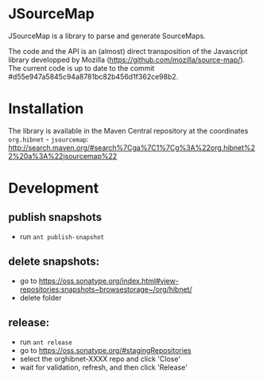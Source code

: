 JSourceMap
==========

JSourceMap is a library to parse and generate SourceMaps.

The code and the API is an (almost) direct transposition of the Javascript library developped by Mozilla (https://github.com/mozilla/source-map/). The current code is up to date to the commit #d55e947a5845c94a8781bc82b456d1f362ce98b2.

# Installation

The library is available in the Maven Central repository at the coordinates `org.hibnet` - `jsourcemap`: http://search.maven.org/#search%7Cga%7C1%7Cg%3A%22org.hibnet%22%20a%3A%22jsourcemap%22

# Development

## publish snapshots

- run `ant publish-snapshot`

## delete snapshots:

- go to https://oss.sonatype.org/index.html#view-repositories;snapshots~browsestorage~/org/hibnet/
- delete folder

## release:

- run `ant release`
- go to https://oss.sonatype.org/#stagingRepositories
- select the orghibnet-XXXX repo and click 'Close'
- wait for validation, refresh, and then click 'Release'
